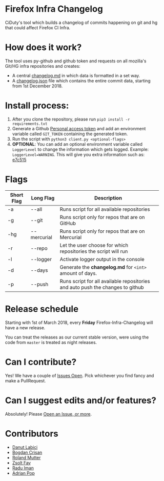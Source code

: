 # Firefox Infra Changelog
CiDuty's tool which builds a changelog of commits happening on git and hg that could affect Firefox CI Infra.

# How does it work?
The tool uses py-github and github token and requests on all mozilla's Git/HG infra repositories and creates:
* A central [changelog.md](https://github.com/mozilla-releng/firefox-infra-changelog/blob/master/changelog.md) in which data is formatted in a set way. 
* A [changelog.json](https://github.com/mozilla-releng/firefox-infra-changelog/blob/master/changelog.json) file which contains the entire commit data, starting from 1st December 2018.

# Install process:
1. After you clone the repository, please run `pip3 install -r requirements.txt`
2. Generate a Github [Personal access token](https://github.com/settings/tokens) and add an environment variable called `GIT_TOKEN` containing the generated token.
3. Run the script with `python3 client.py <optional-flags>`
4. **OPTIONAL**: You can add an optional environment variable called `LoggerLevel` to change the information which gets logged. Example: `LoggerLevel=WARNING`. This will give you extra information such as: [e7c515](https://github.com/mozilla-releng/firefox-infra-changelog/pull/263/commits/e7c515cd1249c60921a22cb2876deef44b5fe7a4#diff-55a742f2aefb0ba0012723d8409292b3R249)

# Flags
| Short Flag | Long Flag | Description |
|-----|-----|----------------------------------------------------------------------------|
| -a | --all  | Runs script for all available repositories
| -g | --git  | Runs script only for repos that are on GitHub                              |
| -hg | --mercurial   | Runs script only for repos that are on Mercurial                           |
| -r | --repo    | Let the user choose for which repositories the script will run             |
| -l | --logger    | Activate logger output in the console             |
| -d | --days | Generate the **changelog.md** for `<int>` amount of days. |
| -p | --push | Runs script for all available repositories and auto push the changes to github

# Release schedule
Starting with 1st of March 2018, every **Friday** Firefox-Infra-Changelog will have a new release. 

You can treat the releases as our current stable version, were using the code from `master` is treated as night releases.

# Can I contribute?
Yes! We have a couple of [Issues Open](https://github.com/Akhliskun/firefox-infra-changelog/issues). 
Pick whichever you find fancy and make a PullRequest.

# Can I suggest edits and/or features? 
Absolutely! Please [Open an Issue, or more](https://github.com/Akhliskun/firefox-infra-changelog/issues). 




# Contributors
* [Danut Labici](https://github.com/Akhliskun)
* [Bogdan Crisan](https://github.com/bccrisan)
* [Roland Mutter](https://github.com/mutterroland)
* [Zsolt Fay](https://github.com/zsoltfay)
* [Radu Iman](https://github.com/raduiman)
* [Adrian Pop](https://github.com/popadrianc)
